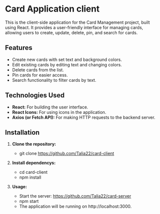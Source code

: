 # Card Application client

This is the client-side application for the Card Management project, built using React. It provides a user-friendly interface for managing cards, allowing users to create, update, delete, pin, and search for cards.


## Features

- Create new cards with set text and background colors.
- Edit existing cards by editing text and changing colors.
- Delete cards from the list.
- Pin cards for easier access.
- Search functionality to filter cards by text.


## Technologies Used

- **React:** For building the user interface.
- **React Icons:** For using icons in the application.
- **Axios (or Fetch API):** For making HTTP requests to the backend server.

## Installation

1. **Clone the repository:**
    - git clone <https://github.com/Talia22/card-client>


2. **Install dependencys:**
    - cd card-client
    - npm install

3. **Usage:**
    - Start the server: https://github.com/Talia22/card-server
    - npm start
    - The application will be running on http://localhost:3000.

